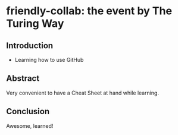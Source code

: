 # friendly-collab: the event by The Turing Way

## Introduction

* Learning how to use GitHub

## Abstract

Very convenient to have a Cheat Sheet at hand while learning.

## Conclusion

Awesome, learned!
